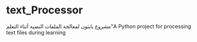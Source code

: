 # text_Processor
مشروع بايثون لمعالجة الملفات النصية أثناء التعلم\"A Python project for processing text files during learning
